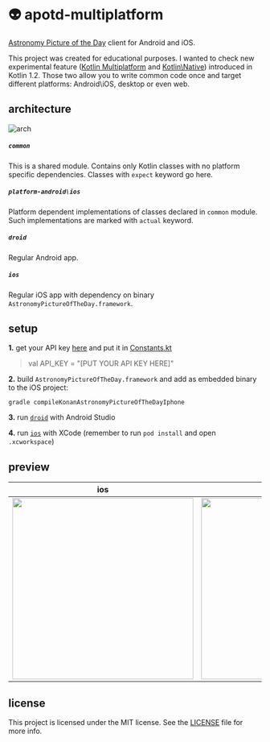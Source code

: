 # :alien: apotd-multiplatform
[Astronomy Picture of the Day](https://apod.nasa.gov/apod/astropix.html) client for Android and iOS.

This project was created for educational purposes. I wanted to check new experimental feature ([Kotlin Multiplatform](https://kotlinlang.org/docs/reference/multiplatform.html) and [Kotlin\Native](https://kotlinlang.org/docs/reference/native-overview.html)) introduced in Kotlin 1.2. 
Those two allow you to write common code once and target different platforms: Android\iOS, desktop or even web.

## architecture

![arch](https://i.imgur.com/CIMKQJF.png)

##### `common`
This is a shared module. Contains only Kotlin classes with no platform specific dependencies. Classes with `expect` keyword go here.

##### `platform-android\ios`
Platform dependent implementations of classes declared in `common` module. Such implementations are marked with `actual` keyword.

##### `droid`
Regular Android app.

##### `ios`
Regular iOS app with dependency on binary `AstronomyPictureOfTheDay.framework`.

## setup

**1.** get your API key [here](https://api.nasa.gov/index.html#apply-for-an-api-key) and put it in [Constants.kt](https://github.com/szysz3/apotd-multiplatform/blob/6808cf70b2424c9a52da6cc699e5c65f74794290/common/src/main/kotlin/com/pinetreeapps/apotd/dal/Constants.kt#L6)

> val API_KEY = "[PUT YOUR API KEY HERE]"

**2.** build `AstronomyPictureOfTheDay.framework` and add as embedded binary to the iOS project:

```
gradle compileKonanAstronomyPictureOfTheDayIphone
```

**3.** run [`droid`](https://github.com/szysz3/apotd-multiplatform/tree/master/droid) with Android Studio

**4.** run [`ios`](https://github.com/szysz3/apotd-multiplatform/tree/master/ios/apotd) with XCode (remember to run `pod install` and open `.xcworkspace`)

## preview

|ios|droid|
|-----------|:-----------:|
|<img src="https://i.imgur.com/Cirgh4d.jpg" width="360">|<img src="https://i.imgur.com/aIKSZf8.jpg" width="360">|

## license

This project is licensed under the MIT license. See the [LICENSE](https://github.com/szysz3/apotd-multiplatform/blob/master/LICENSE) file for more info.
